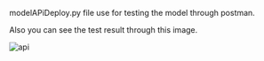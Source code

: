 modelAPiDeploy.py file use for testing the model through postman.

Also you can see the test result through this image.

![api](https://user-images.githubusercontent.com/48857205/172041250-00d6e057-a7ce-4211-81f0-6b72a4046873.PNG)
